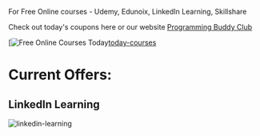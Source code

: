 For Free Online courses - Udemy, Edunoix, LinkedIn Learning, Skillshare

Check out today's coupons here or our website [Programming Buddy Club][programmingbuddyclub]

[![Free Online Courses Today](https://i.imgur.com/aE2TLHF.png)[today-courses]

# Current Offers:

## LinkedIn Learning

![linkedin-learning](https://i.imgur.com/twfsaUI.png)

[programmingbuddyclub]: https://bit.ly/FreeOnlineCoursesGithub "Programming Buddy Club Free Online Courses"
[linkedin-learning]: https://bit.ly/FreeLinkedInLearning "LinkedIn Learning Offers"
[today-courses]: https://github.com/programmingbuddyclub/free-online-courses/tree/master/2020%20June/Free%20Online%20Courses%20June%2027%202020 "Free Online Courses for Today"
